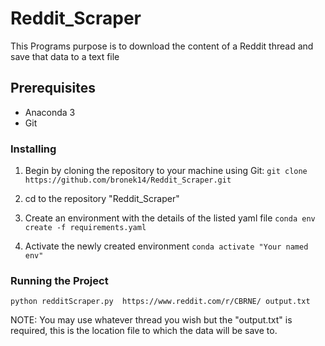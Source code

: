 # Reddit_Scraper
This Programs purpose is to download the content of a Reddit thread and save that data to a text file

## Prerequisites 
- Anaconda 3
- Git
### Installing 
1. Begin by cloning the repository to your machine using Git:
   ``` git clone https://github.com/bronek14/Reddit_Scraper.git ```

2. cd to the repository "Reddit_Scraper"

3. Create an environment with the details of the listed yaml file
   ``` conda env create -f requirements.yaml ```

4. Activate the newly created environment
   ``` conda activate "Your named env" ```
### Running the Project
``` python redditScraper.py  https://www.reddit.com/r/CBRNE/ output.txt ```

NOTE: You may use whatever thread you wish but the  "output.txt" is required, this is the location file to which the data will be save to.
